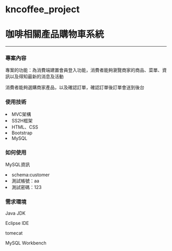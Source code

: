 # kncoffee_project
<h1>咖啡相關產品購物車系統</h1>
<hr>
<h3>專案內容</h3>
<p>專案的功能：為消費端建置會員登入功能，消費者能夠瀏覽商家的商品、菜單、資訊以及得知最新的消息及活動</p>
<p>消費者能夠選購商家產品，以及確認訂單，確認訂單後訂單會送到後台</p>
 

 <h3>使用技術</h3>
<li>MVC架構</li>
<li>SS2H框架</li>
<li>HTML、CSS</li>
<li>Bootstrap</li>
<li>MySQL</li>

<h3>如何使用</h3>
<p>MySQL資訊</p>
 <li>schema:customer</li>
 <li>測試帳號：aa</li>
 <li>測試密碼：123</li>
 
 <h3>需求環境</h3>
  <p>Java JDK</p>
    <p>Eclipse IDE</p>
      <p>tomecat</p>
        <p>MySQL Workbench</p>
